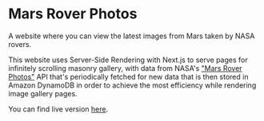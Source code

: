 # Mars Rover Photos

A website where you can view the latest images from Mars taken by NASA rovers.

This website uses Server-Side Rendering with Next.js to serve pages for infinitely scrolling masonry gallery,
with data from NASA's ["Mars Rover Photos"](https://github.com/chrisccerami/mars-photo-api) API
that's periodically fetched for new data that is then stored in Amazon DynamoDB in order to achieve the most efficiency
while rendering image gallery pages.

You can find live version [here](https://mars-rover-photos-itsmedmd.vercel.app).
